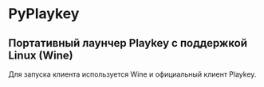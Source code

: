 # PyPlaykey

## Портативный лаунчер Playkey с поддержкой Linux (Wine)

Для запуска клиента используется Wine и официальный клиент Playkey.
